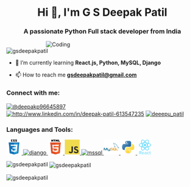 
<h1 align="center">Hi 👋, I'm G S Deepak Patil</h1>
<h3 align="center">A passionate Python Full stack developer from India</h3>
<img align="right" alt="Coding" width="400" src="https://cdn.dribbble.com/users/1162077/screenshots/3848914/programmer.gif"/>

<p align="left"> <img src="https://komarev.com/ghpvc/?username=gsdeepakpatil&label=Profile%20views&color=0e75b6&style=flat" alt="gsdeepakpatil" /> </p>

- 🌱 I’m currently learning **React.js, Python, MySQL, Django**

- 📫 How to reach me **gsdeepakpatil@gmail.com**

<h3 align="left">Connect with me:</h3>
<p align="left">
<a href="https://twitter.com/@deepakp96645897" target="blank"><img align="center" src="https://raw.githubusercontent.com/rahuldkjain/github-profile-readme-generator/master/src/images/icons/Social/twitter.svg" alt="@deepakp96645897" height="30" width="40" /></a>
<a href="https://linkedin.com/in/http://www.linkedin.com/in/deepak-patil-613547235" target="blank"><img align="center" src="https://raw.githubusercontent.com/rahuldkjain/github-profile-readme-generator/master/src/images/icons/Social/linked-in-alt.svg" alt="http://www.linkedin.com/in/deepak-patil-613547235" height="30" width="40" /></a>
<a href="https://instagram.com/deeepu_patil" target="blank"><img align="center" src="https://raw.githubusercontent.com/rahuldkjain/github-profile-readme-generator/master/src/images/icons/Social/instagram.svg" alt="deeepu_patil" height="30" width="40" /></a>
</p>

<h3 align="left">Languages and Tools:</h3>
<p align="left"> <a href="https://www.w3schools.com/css/" target="_blank" rel="noreferrer"> <img src="https://raw.githubusercontent.com/devicons/devicon/master/icons/css3/css3-original-wordmark.svg" alt="css3" width="40" height="40"/> </a> <a href="https://www.djangoproject.com/" target="_blank" rel="noreferrer"> <img src="https://cdn.worldvectorlogo.com/logos/django.svg" alt="django" width="40" height="40"/> </a> <a href="https://www.w3.org/html/" target="_blank" rel="noreferrer"> <img src="https://raw.githubusercontent.com/devicons/devicon/master/icons/html5/html5-original-wordmark.svg" alt="html5" width="40" height="40"/> </a> <a href="https://developer.mozilla.org/en-US/docs/Web/JavaScript" target="_blank" rel="noreferrer"> <img src="https://raw.githubusercontent.com/devicons/devicon/master/icons/javascript/javascript-original.svg" alt="javascript" width="40" height="40"/> </a> <a href="https://www.microsoft.com/en-us/sql-server" target="_blank" rel="noreferrer"> <img src="https://www.svgrepo.com/show/303229/microsoft-sql-server-logo.svg" alt="mssql" width="40" height="40"/> </a> <a href="https://www.mysql.com/" target="_blank" rel="noreferrer"> <img src="https://raw.githubusercontent.com/devicons/devicon/master/icons/mysql/mysql-original-wordmark.svg" alt="mysql" width="40" height="40"/> </a> <a href="https://www.python.org" target="_blank" rel="noreferrer"> <img src="https://raw.githubusercontent.com/devicons/devicon/master/icons/python/python-original.svg" alt="python" width="40" height="40"/> </a> <a href="https://reactjs.org/" target="_blank" rel="noreferrer"> <img src="https://raw.githubusercontent.com/devicons/devicon/master/icons/react/react-original-wordmark.svg" alt="react" width="40" height="40"/> </a> </p>

<p><img align="left" src="https://github-readme-stats.vercel.app/api/top-langs?username=gsdeepakpatil&show_icons=true&locale=en&layout=compact" alt="gsdeepakpatil" /></p>

<p>&nbsp;<img align="center" src="https://github-readme-stats.vercel.app/api?username=gsdeepakpatil&show_icons=true&locale=en" alt="gsdeepakpatil" /></p>

<p><img align="center" src="https://github-readme-streak-stats.herokuapp.com/?user=gsdeepakpatil&" alt="gsdeepakpatil" /></p>
